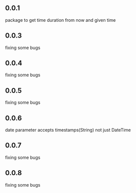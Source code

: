 ## 0.0.1

package to get time duration from now and given time

## 0.0.3

fixing some bugs

## 0.0.4

fixing some bugs

## 0.0.5

fixing some bugs

## 0.0.6

date parameter accepts timestamps(String) not just DateTime

## 0.0.7

fixing some bugs

## 0.0.8

fixing some bugs